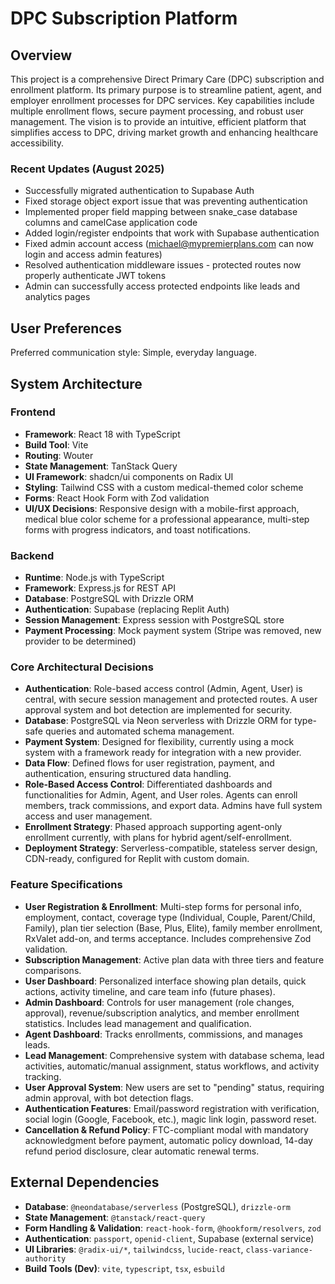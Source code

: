 # DPC Subscription Platform

## Overview

This project is a comprehensive Direct Primary Care (DPC) subscription and enrollment platform. Its primary purpose is to streamline patient, agent, and employer enrollment processes for DPC services. Key capabilities include multiple enrollment flows, secure payment processing, and robust user management. The vision is to provide an intuitive, efficient platform that simplifies access to DPC, driving market growth and enhancing healthcare accessibility.

### Recent Updates (August 2025)
- Successfully migrated authentication to Supabase Auth
- Fixed storage object export issue that was preventing authentication
- Implemented proper field mapping between snake_case database columns and camelCase application code
- Added login/register endpoints that work with Supabase authentication
- Fixed admin account access (michael@mypremierplans.com can now login and access admin features)
- Resolved authentication middleware issues - protected routes now properly authenticate JWT tokens
- Admin can successfully access protected endpoints like leads and analytics pages

## User Preferences

Preferred communication style: Simple, everyday language.

## System Architecture

### Frontend
- **Framework**: React 18 with TypeScript
- **Build Tool**: Vite
- **Routing**: Wouter
- **State Management**: TanStack Query
- **UI Framework**: shadcn/ui components on Radix UI
- **Styling**: Tailwind CSS with a custom medical-themed color scheme
- **Forms**: React Hook Form with Zod validation
- **UI/UX Decisions**: Responsive design with a mobile-first approach, medical blue color scheme for a professional appearance, multi-step forms with progress indicators, and toast notifications.

### Backend
- **Runtime**: Node.js with TypeScript
- **Framework**: Express.js for REST API
- **Database**: PostgreSQL with Drizzle ORM
- **Authentication**: Supabase (replacing Replit Auth)
- **Session Management**: Express session with PostgreSQL store
- **Payment Processing**: Mock payment system (Stripe was removed, new provider to be determined)

### Core Architectural Decisions
- **Authentication**: Role-based access control (Admin, Agent, User) is central, with secure session management and protected routes. A user approval system and bot detection are implemented for security.
- **Database**: PostgreSQL via Neon serverless with Drizzle ORM for type-safe queries and automated schema management.
- **Payment System**: Designed for flexibility, currently using a mock system with a framework ready for integration with a new provider.
- **Data Flow**: Defined flows for user registration, payment, and authentication, ensuring structured data handling.
- **Role-Based Access Control**: Differentiated dashboards and functionalities for Admin, Agent, and User roles. Agents can enroll members, track commissions, and export data. Admins have full system access and user management.
- **Enrollment Strategy**: Phased approach supporting agent-only enrollment currently, with plans for hybrid agent/self-enrollment.
- **Deployment Strategy**: Serverless-compatible, stateless server design, CDN-ready, configured for Replit with custom domain.

### Feature Specifications
- **User Registration & Enrollment**: Multi-step forms for personal info, employment, contact, coverage type (Individual, Couple, Parent/Child, Family), plan tier selection (Base, Plus, Elite), family member enrollment, RxValet add-on, and terms acceptance. Includes comprehensive Zod validation.
- **Subscription Management**: Active plan data with three tiers and feature comparisons.
- **User Dashboard**: Personalized interface showing plan details, quick actions, activity timeline, and care team info (future phases).
- **Admin Dashboard**: Controls for user management (role changes, approval), revenue/subscription analytics, and member enrollment statistics. Includes lead management and qualification.
- **Agent Dashboard**: Tracks enrollments, commissions, and manages leads.
- **Lead Management**: Comprehensive system with database schema, lead activities, automatic/manual assignment, status workflows, and activity tracking.
- **User Approval System**: New users are set to "pending" status, requiring admin approval, with bot detection flags.
- **Authentication Features**: Email/password registration with verification, social login (Google, Facebook, etc.), magic link login, password reset.
- **Cancellation & Refund Policy**: FTC-compliant modal with mandatory acknowledgment before payment, automatic policy download, 14-day refund period disclosure, clear automatic renewal terms.

## External Dependencies

- **Database**: `@neondatabase/serverless` (PostgreSQL), `drizzle-orm`
- **State Management**: `@tanstack/react-query`
- **Form Handling & Validation**: `react-hook-form`, `@hookform/resolvers`, `zod`
- **Authentication**: `passport`, `openid-client`, Supabase (external service)
- **UI Libraries**: `@radix-ui/*`, `tailwindcss`, `lucide-react`, `class-variance-authority`
- **Build Tools (Dev)**: `vite`, `typescript`, `tsx`, `esbuild`